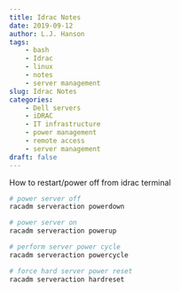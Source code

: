 ```yaml
---
title: Idrac Notes
date: 2019-09-12
author: L.J. Hanson
tags:
    - bash
    - Idrac
    - linux
    - notes
    - server management
slug: Idrac Notes
categories:
    - Dell servers
    - iDRAC
    - IT infrastructure
    - power management
    - remote access
    - server management
draft: false
---
```


How to restart/power off from idrac terminal

```bash
# power server off
racadm serveraction powerdown

# power server on
racadm serveraction powerup

# perform server power cycle
racadm serveraction powercycle

# force hard server power reset
racadm serveraction hardreset
```
